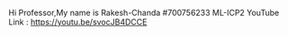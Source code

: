 Hi Professor,My name is Rakesh-Chanda
#700756233
 ML-ICP2 YouTube Link : https://youtu.be/svocJB4DCCE
 





